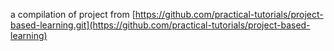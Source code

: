 a compilation of project from [https://github.com/practical-tutorials/project-based-learning.git](https://github.com/practical-tutorials/project-based-learning)
